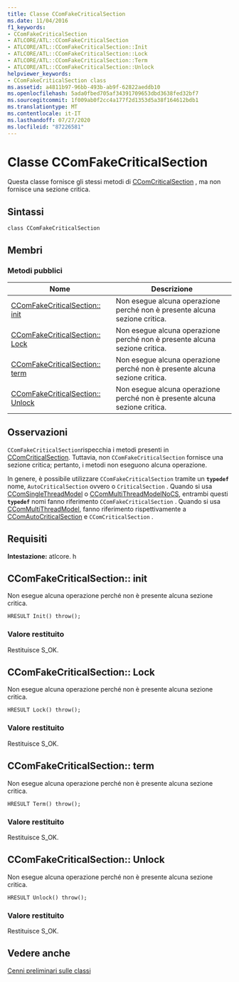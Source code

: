 ```yaml
---
title: Classe CComFakeCriticalSection
ms.date: 11/04/2016
f1_keywords:
- CComFakeCriticalSection
- ATLCORE/ATL::CComFakeCriticalSection
- ATLCORE/ATL::CComFakeCriticalSection::Init
- ATLCORE/ATL::CComFakeCriticalSection::Lock
- ATLCORE/ATL::CComFakeCriticalSection::Term
- ATLCORE/ATL::CComFakeCriticalSection::Unlock
helpviewer_keywords:
- CComFakeCriticalSection class
ms.assetid: a4811b97-96bb-493b-ab9f-62822aeddb10
ms.openlocfilehash: 5ada0fbed705af34391709653dbd3638fed32bf7
ms.sourcegitcommit: 1f009ab0f2cc4a177f2d1353d5a38f164612bdb1
ms.translationtype: MT
ms.contentlocale: it-IT
ms.lasthandoff: 07/27/2020
ms.locfileid: "87226581"
---
```

# <a name="ccomfakecriticalsection-class"></a>Classe CComFakeCriticalSection

Questa classe fornisce gli stessi metodi di [CComCriticalSection](../../atl/reference/ccomcriticalsection-class.md) , ma non fornisce una sezione critica.

## <a name="syntax"></a>Sintassi

```
class CComFakeCriticalSection
```

## <a name="members"></a>Membri

### <a name="public-methods"></a>Metodi pubblici

|Nome|Descrizione|
|----------|-----------------|
|[CComFakeCriticalSection:: init](#init)|Non esegue alcuna operazione perché non è presente alcuna sezione critica.|
|[CComFakeCriticalSection:: Lock](#lock)|Non esegue alcuna operazione perché non è presente alcuna sezione critica.|
|[CComFakeCriticalSection:: term](#term)|Non esegue alcuna operazione perché non è presente alcuna sezione critica.|
|[CComFakeCriticalSection:: Unlock](#unlock)|Non esegue alcuna operazione perché non è presente alcuna sezione critica.|

## <a name="remarks"></a>Osservazioni

`CComFakeCriticalSection`rispecchia i metodi presenti in [CComCriticalSection](../../atl/reference/ccomcriticalsection-class.md). Tuttavia, non `CComFakeCriticalSection` fornisce una sezione critica; pertanto, i metodi non eseguono alcuna operazione.

In genere, è possibile utilizzare `CComFakeCriticalSection` tramite un **`typedef`** nome, `AutoCriticalSection` ovvero o `CriticalSection` . Quando si usa [CComSingleThreadModel](../../atl/reference/ccomsinglethreadmodel-class.md) o [CComMultiThreadModelNoCS](../../atl/reference/ccommultithreadmodelnocs-class.md), entrambi questi **`typedef`** nomi fanno riferimento `CComFakeCriticalSection` . Quando si usa [CComMultiThreadModel](../../atl/reference/ccommultithreadmodel-class.md), fanno riferimento rispettivamente a [CComAutoCriticalSection](../../atl/reference/ccomautocriticalsection-class.md) e `CComCriticalSection` .

## <a name="requirements"></a>Requisiti

**Intestazione:** atlcore. h

## <a name="ccomfakecriticalsectioninit"></a><a name="init"></a>CComFakeCriticalSection:: init

Non esegue alcuna operazione perché non è presente alcuna sezione critica.

```
HRESULT Init() throw();
```

### <a name="return-value"></a>Valore restituito

Restituisce S_OK.

## <a name="ccomfakecriticalsectionlock"></a><a name="lock"></a>CComFakeCriticalSection:: Lock

Non esegue alcuna operazione perché non è presente alcuna sezione critica.

```
HRESULT Lock() throw();
```

### <a name="return-value"></a>Valore restituito

Restituisce S_OK.

## <a name="ccomfakecriticalsectionterm"></a><a name="term"></a>CComFakeCriticalSection:: term

Non esegue alcuna operazione perché non è presente alcuna sezione critica.

```
HRESULT Term() throw();
```

### <a name="return-value"></a>Valore restituito

Restituisce S_OK.

## <a name="ccomfakecriticalsectionunlock"></a><a name="unlock"></a>CComFakeCriticalSection:: Unlock

Non esegue alcuna operazione perché non è presente alcuna sezione critica.

```
HRESULT Unlock() throw();
```

### <a name="return-value"></a>Valore restituito

Restituisce S_OK.

## <a name="see-also"></a>Vedere anche

[Cenni preliminari sulle classi](../../atl/atl-class-overview.md)
